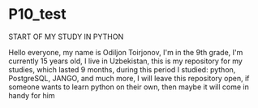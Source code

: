 # P10_test

START OF MY STUDY IN PYTHON


Hello everyone, my name is Odiljon Toirjonov, 
I'm in the 9th grade, I'm currently 15 years old, I live in Uzbekistan,
this is my repository for my studies, which lasted 9 months, during this period I studied: python, PostgreSQL, JANGO, and much more, 
I will leave this repository open, if someone wants to learn python on their own, then maybe it will come in handy for him
